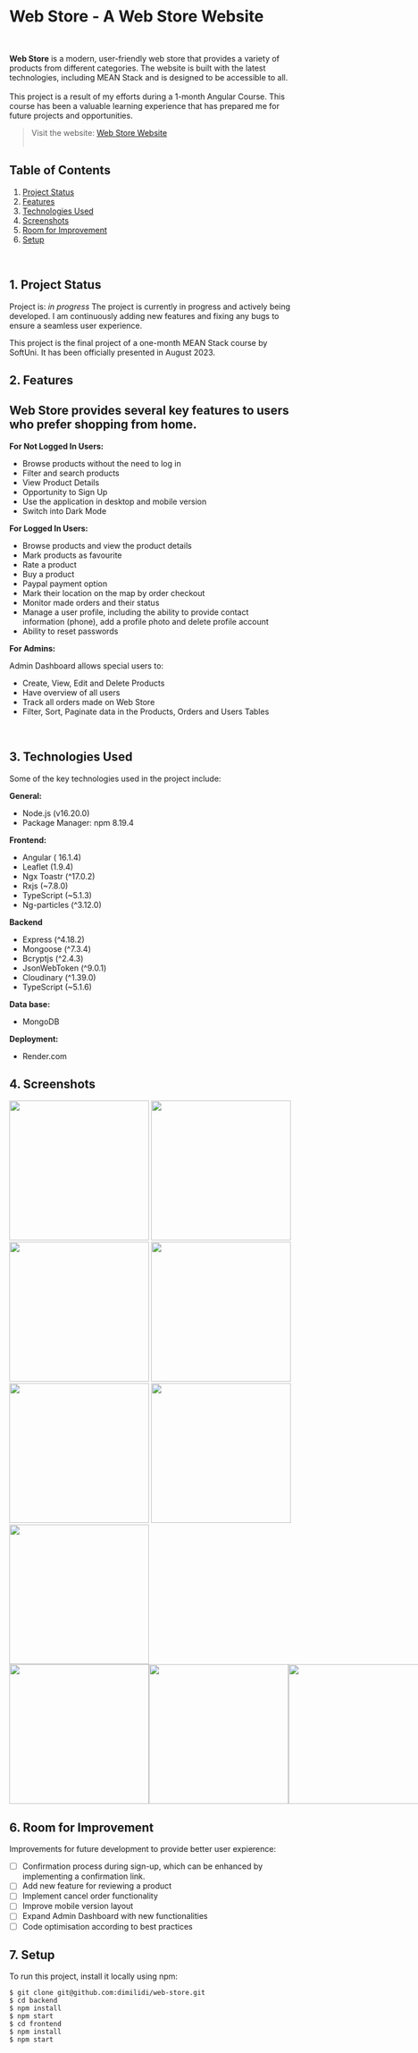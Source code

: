 # Web Store - A Web Store Website

 <br/>


**Web Store** is a modern, user-friendly web store that provides a variety of products from different categories. The website is built with the latest technologies, including MEAN Stack and is designed to be accessible to all. 
 <br/>
 <br/>
 This project is a result of my efforts during a 1-month Angular Course. This course has been a valuable learning experience that has prepared me for future projects and opportunities.
 <br/>

> Visit the website: [Web Store Website](https://web-store-85da.onrender.com/)<br/> <br/>


## Table of Contents

1. [Project Status](#1-project-status)
2. [Features](#2-features)
3. [Technologies Used](#3-technologies-used)
4. [Screenshots](#4-screenshots)
5. [Room for Improvement](#5-room-for-improvement)
6. [Setup](#7-setup)

<br/>

## 1. Project Status

Project is: _in progress_ 
The project is currently in progress and actively being developed. I am continuously adding new features and fixing any bugs to ensure a seamless user experience.

This project is the final project of a one-month MEAN Stack course by SoftUni. It has been officially presented in August 2023. 
<br/>

## 2. Features

## Web Store provides several key features to users who prefer shopping from home. 

**For Not Logged In Users:**

- Browse products without the need to log in
- Filter and search products
- View Product Details
- Opportunity to Sign Up
- Use the application in desktop and mobile version
- Switch into Dark Mode 


**For Logged In Users:**

- Browse products and view the product details 
- Mark products as favourite
- Rate a product
- Buy a product
- Paypal payment option
- Mark their location on the map by order checkout
- Monitor made orders and their status
- Manage a user profile, including the ability to provide contact information (phone), add a profile photo and delete profile account
- Ability to reset passwords

**For Admins:**

Admin Dashboard allows special users to:
- Create, View, Edit and Delete Products
- Have overview of all users 
- Track all orders made on Web Store
- Filter, Sort, Paginate data in the Products, Orders and Users Tables
 <br />


## 3. Technologies Used
 Some of the key technologies used in the project include:

**General:**
- Node.js (v16.20.0)
- Package Manager: npm 8.19.4

**Frontend:**
- Angular ( 16.1.4)
- Leaflet (1.9.4) 
- Ngx Toastr (^17.0.2)
- Rxjs (~7.8.0)
- TypeScript (~5.1.3)
- Ng-particles (^3.12.0)


**Backend**
- Express (^4.18.2)
- Mongoose (^7.3.4)
- Bcryptjs (^2.4.3)
- JsonWebToken (^9.0.1)
- Cloudinary (^1.39.0)
- TypeScript (~5.1.6)

**Data base:**
- MongoDB

**Deployment:**
-  Render.com

## 4. Screenshots

<img src='./frontend/src/assets/screen_1.jpg'  height='250' />
<img src='./frontend/src/assets/screen_2.jpg'  height='250' />
<img src='./frontend/src/assets/screen_3.jpg'  height='250' />
<img src='./frontend/src/assets/screen_4.jpg'  height='250' />
<img src='./frontend/src/assets/screen_5.jpg'  height='250' />
<img src='./frontend/src/assets/screen_6.jpg'  height='250' />
<img src='./frontend/src/assets/screen_7.jpg'  height='250' />
<div style="width: 500px; display: flex; justify-content: space-between;">
  <img src='./frontend/src/assets/screen_8.jpg'  height='250' />
  <img src='./frontend/src/assets/screen_9.jpg'  height='250' />
  <img src='./frontend/src/assets/screen_10.jpg' height='250' />
</div>


## 6. Room for Improvement

 Improvements for future development to provide better user expierence:

- [ ] Confirmation process during sign-up, which can be enhanced by implementing a confirmation link.
- [ ] Add new feature for reviewing a product
- [ ] Implement cancel order functionality
- [ ] Improve mobile version layout
- [ ]  Expand Admin Dashboard with new functionalities
- [ ] Code optimisation according to best practices

## 7. Setup

To run this project, install it locally using npm:

```
$ git clone git@github.com:dimilidi/web-store.git
$ cd backend
$ npm install
$ npm start
$ cd frontend
$ npm install
$ npm start
```


